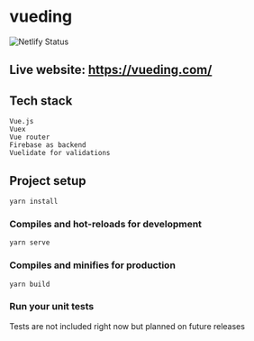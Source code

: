 # vueding
![Netlify Status](https://api.netlify.com/api/v1/badges/d9b6969a-dd78-45f4-9627-aa234727ff7d/deploy-status)

## Live website: https://vueding.com/
## Tech stack

```
Vue.js
Vuex
Vue router
Firebase as backend
Vuelidate for validations
```
## Project setup
```
yarn install
```

### Compiles and hot-reloads for development
```
yarn serve
```

### Compiles and minifies for production
```
yarn build
```

### Run your unit tests
Tests are not included right now but planned on future releases

